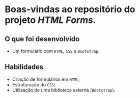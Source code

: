 # Boas-vindas ao repositório do projeto _HTML Forms._

## O que foi desenvolvido

- Um formulário com `HTML`, `CSS` e `Bootstrap`.

## Habilidades

- Criação de formulários em `HTML`;
- Estruturação do `CSS`;
- Utilização de uma biblioteca externa (`Bootstrap`).
